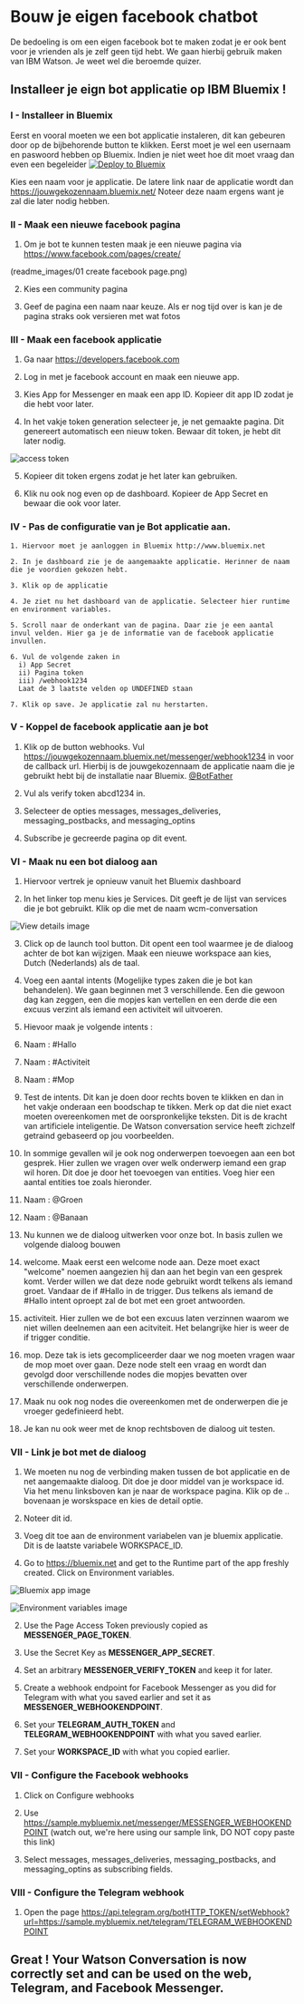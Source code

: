 # Bouw je eigen facebook chatbot
De bedoeling is om een eigen facebook bot te maken zodat je er ook bent voor je vrienden als je zelf geen tijd hebt.
We gaan hierbij gebruik maken van IBM Watson. Je weet wel die beroemde quizer.



## Installeer je eign bot applicatie op IBM Bluemix !

### I - Installeer in Bluemix

  Eerst en vooral moeten we een bot applicatie instaleren, dit kan gebeuren door op de bijbehorende button te klikken. Eerst moet je wel een usernaam en paswoord hebben op Bluemix. Indien je niet weet hoe dit moet vraag dan even een begeleider  [![Deploy to Bluemix](https://bluemix.net/deploy/button.png)](https://bluemix.net/deploy?repository=https://github.com/cattoire/Facebot)

  Kies een naam voor je applicatie. De latere link naar de applicatie wordt dan https://jouwgekozennaam.bluemix.net/ Noteer deze naam ergens want je zal die later nodig hebben.

### II - Maak een nieuwe facebook pagina
  1. Om je bot te kunnen testen maak je een nieuwe pagina via https://www.facebook.com/pages/create/

  (readme_images/01 create facebook page.png)

  2. Kies een community pagina

  3. Geef de pagina een naam naar keuze. Als er nog tijd over is kan je de pagina straks ook versieren met wat fotos

### III - Maak een facebook applicatie
  1. Ga naar https://developers.facebook.com

  2. Log in met je facebook account en maak een nieuwe app.

  3. Kies App for Messenger en maak  een app ID. Kopieer dit app ID zodat je die hebt voor later.

  4. In het vakje token generation selecteer je, je net gemaakte pagina. Dit genereert automatisch een nieuw token. Bewaar dit token, je hebt dit later nodig.

  ![access token](readme_images/access_token.png)

  5. Kopieer dit token ergens zodat je het later kan gebruiken.

  6. Klik nu ook nog even op de dashboard. Kopieer de App Secret en bewaar die ook voor later.

### IV - Pas de configuratie van je Bot applicatie aan.
    1. Hiervoor moet je aanloggen in Bluemix http://www.bluemix.net

    2. In je dashboard zie je de aangemaakte applicatie. Herinner de naam die je voordien gekozen hebt.

    3. Klik op de applicatie

    4. Je ziet nu het dashboard van de applicatie. Selecteer hier runtime en environment variables.

    5. Scroll naar de onderkant van de pagina. Daar zie je een aantal invul velden. Hier ga je de informatie van de facebook applicatie invullen.

    6. Vul de volgende zaken in
      i) App Secret
      ii) Pagina token
      iii) /webhook1234
      Laat de 3 laatste velden op UNDEFINED staan

    7. Klik op save. Je applicatie zal nu herstarten.


### V - Koppel de facebook applicatie aan je bot
  1. Klik op de button webhooks. Vul https://jouwgekozennaam.bluemix.net/messenger/webhook1234 in voor de callback url. Hierbij is de jouwgekozennaam de applicatie naam die je gebruikt hebt bij de installatie naar Bluemix.
  [@BotFather](https://telegram.me/botfather)

  2. Vul als verify token abcd1234 in.

  3. Selecteer de opties messages, messages_deliveries, messaging_postbacks, and messaging_optins

  4. Subscribe je gecreerde pagina op dit event.




### VI - Maak nu een bot dialoog aan
  1. Hiervoor vertrek je opnieuw vanuit het Bluemix dashboard

  2. In het linker top menu kies je Services. Dit geeft je de lijst van services die je bot gebruikt. Klik op die met de naam wcm-conversation

  ![View details image](readme_images/workspace_id.png)

  3. Click op de launch tool button. Dit opent een tool waarmee je de dialoog achter de bot kan wijzigen. Maak een nieuwe workspace aan kies, Dutch (Nederlands) als de taal.

4. Voeg een aantal intents (Mogelijke types zaken die je bot kan behandelen). We gaan beginnen met 3 verschillende. Een die gewoon dag kan zeggen, een die mopjes kan vertellen en een derde die een excuus verzint als iemand een activiteit wil uitvoeren.

5. Hievoor maak je volgende intents :
  1. Naam : #Hallo
  2. Naam : #Activiteit
  3. Naam : #Mop

6. Test de intents. Dit kan je doen door rechts boven te klikken en dan in het vakje onderaan een boodschap te tikken. Merk op dat die niet exact moeten overeenkomen met de oorspronkelijke teksten. Dit is de kracht van artificiele inteligentie. De Watson conversation service heeft zichzelf getraind gebaseerd op jou voorbeelden.

7. In sommige gevallen wil je ook nog onderwerpen toevoegen aan een bot gesprek. Hier zullen we vragen over welk onderwerp iemand een grap wil horen. Dit doe je door het toevoegen van entities. Voeg hier een aantal entities toe zoals hieronder.
  1. Naam : @Groen
  2. Naam : @Banaan

8. Nu kunnen we de dialoog uitwerken voor onze bot. In basis zullen we volgende dialoog bouwen

  1. welcome. Maak eerst een welcome node aan. Deze moet exact "welcome" noemen aangezien hij dan aan het begin van een gesprek komt. Verder willen we dat deze node gebruikt wordt telkens als iemand groet. Vandaar de if #Hallo in de trigger. Dus telkens als iemand de #Hallo intent oproept zal de bot met een groet antwoorden.

  2. activiteit. Hier zullen we de bot een excuus laten verzinnen waarom we niet willen deelnemen aan een acitviteit. Het belangrijke hier is weer de if trigger conditie.

  3. mop. Deze tak is iets gecompliceerder daar we nog moeten vragen waar de mop moet over gaan. Deze node stelt een vraag en wordt dan gevolgd door verschillende nodes die mopjes bevatten over verschillende onderwerpen.

  4. Maak nu ook nog nodes die overeenkomen met de onderwerpen die je vroeger gedefinieerd hebt.

  5. Je kan nu ook weer met de knop rechtsboven de dialoog uit testen.

### VII - Link je bot met de dialoog

  1. We moeten nu nog de verbinding maken tussen de bot applicatie en de net aangemaakte dialoog. Dit doe je door middel van je workspace id. Via het menu linksboven kan je naar de workspace pagina. Klik op de .. bovenaan je worskspace en kies de detail optie.

  2. Noteer dit id.

  3. Voeg dit toe aan de environment variabelen van je bluemix applicatie. Dit is de laatste variabele WORKSPACE_ID.

  1. Go to https://bluemix.net and get to the Runtime part of the app freshly created. Click on Environment variables.

  ![Bluemix app image](readme_images/bluemix_app.png)

  ![Environment variables image](readme_images/env_variables.png)

  2. Use the Page Access Token previously copied as **MESSENGER_PAGE_TOKEN**.

  3. Use the Secret Key as **MESSENGER_APP_SECRET**.

  4. Set an arbitrary **MESSENGER_VERIFY_TOKEN** and keep it for later.

  5. Create a webhook endpoint for Facebook Messenger as you did for Telegram with what you saved earlier and set it as **MESSENGER_WEBHOOKENDPOINT**.

  6. Set your **TELEGRAM_AUTH_TOKEN** and **TELEGRAM_WEBHOOKENDPOINT** with what you saved earlier.

  7. Set your **WORKSPACE_ID** with what you copied earlier.

### VII - Configure the Facebook webhooks
  1. Click on Configure webhooks

  2. Use https://sample.mybluemix.net/messenger/MESSENGER_WEBHOOKENDPOINT (watch out, we're here using our sample link, DO NOT copy paste this link)

  3. Select messages, messages_deliveries, messaging_postbacks, and messaging_optins as subscribing fields.

### VIII - Configure the Telegram webhook
  1. Open the page https://api.telegram.org/botHTTP_TOKEN/setWebhook?url=https://sample.mybluemix.net/telegram/TELEGRAM_WEBHOOKENDPOINT


## Great ! Your Watson Conversation is now correctly set and can be used on the web, Telegram, and Facebook Messenger.
